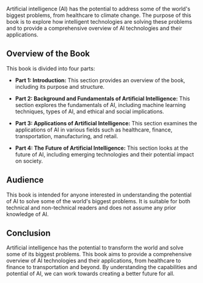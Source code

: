 
Artificial intelligence (AI) has the potential to address some of the world's biggest problems, from healthcare to climate change. The purpose of this book is to explore how intelligent technologies are solving these problems and to provide a comprehensive overview of AI technologies and their applications.

Overview of the Book
--------------------

This book is divided into four parts:

* **Part 1: Introduction:** This section provides an overview of the book, including its purpose and structure.

* **Part 2: Background and Fundamentals of Artificial Intelligence:** This section explores the fundamentals of AI, including machine learning techniques, types of AI, and ethical and social implications.

* **Part 3: Applications of Artificial Intelligence:** This section examines the applications of AI in various fields such as healthcare, finance, transportation, manufacturing, and retail.

* **Part 4: The Future of Artificial Intelligence:** This section looks at the future of AI, including emerging technologies and their potential impact on society.

Audience
--------

This book is intended for anyone interested in understanding the potential of AI to solve some of the world's biggest problems. It is suitable for both technical and non-technical readers and does not assume any prior knowledge of AI.

Conclusion
----------

Artificial intelligence has the potential to transform the world and solve some of its biggest problems. This book aims to provide a comprehensive overview of AI technologies and their applications, from healthcare to finance to transportation and beyond. By understanding the capabilities and potential of AI, we can work towards creating a better future for all.
